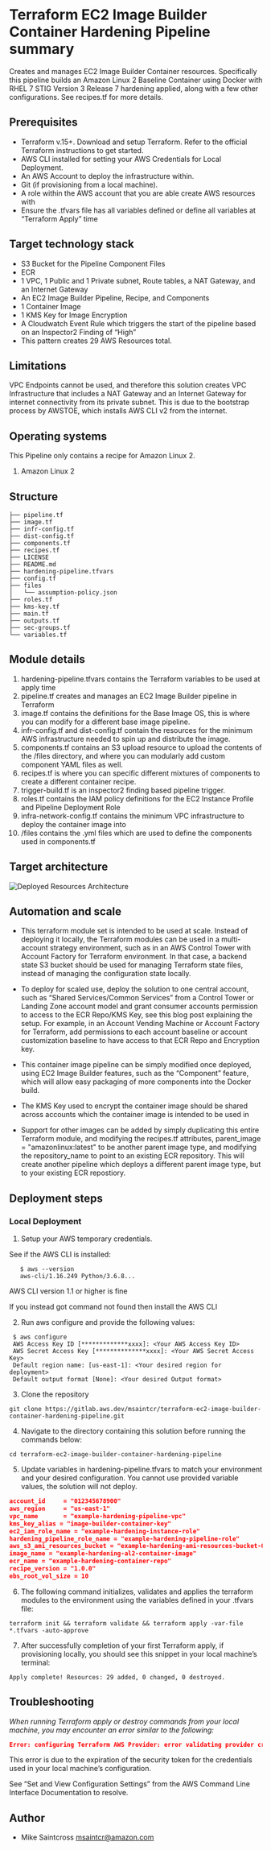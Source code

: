 # Terraform EC2 Image Builder Container Hardening Pipeline summary

Creates and manages EC2 Image Builder Container resources. Specifically this pipeline builds an Amazon Linux 2 Baseline Container using Docker with RHEL 7 STIG Version 3 Release 7 hardening applied, along with a few other configurations. See recipes.tf for more details.

## Prerequisites

* Terraform v.15+. Download and setup Terraform. Refer to the official Terraform instructions to get started.
* AWS CLI installed for setting your AWS Credentials for Local Deployment.
* An AWS Account to deploy the infrastructure within.
* Git (if provisioning from a local machine).
* A role within the AWS account that you are able create AWS resources with
* Ensure the .tfvars file has all variables defined or define all variables at “Terraform Apply” time

## Target technology stack  

* S3 Bucket for the Pipeline Component Files
* ECR
* 1 VPC, 1 Public and 1 Private subnet, Route tables, a NAT Gateway, and an Internet Gateway
* An EC2 Image Builder Pipeline, Recipe, and Components
* 1 Container Image
* 1 KMS Key for Image Encryption
* A Cloudwatch Event Rule which triggers the start of the pipeline based on an Inspector2 Finding of “High”
* This pattern creates 29 AWS Resources total.

## Limitations 

VPC Endpoints cannot be used, and therefore this solution creates VPC Infrastructure that includes a NAT Gateway and an Internet Gateway for internet connectivity from its private subnet. This is due to the bootstrap process by AWSTOE, which installs AWS CLI v2 from the internet.

## Operating systems

This Pipeline only contains a recipe for Amazon Linux 2.

1. Amazon Linux 2

## Structure

``` console
├── pipeline.tf
├── image.tf
├── infr-config.tf
├── dist-config.tf
├── components.tf
├── recipes.tf
├── LICENSE
├── README.md
├── hardening-pipeline.tfvars
├── config.tf
├── files
│   └── assumption-policy.json
├── roles.tf
├── kms-key.tf
├── main.tf
├── outputs.tf
├── sec-groups.tf
└── variables.tf
```

## Module details

1. hardening-pipeline.tfvars contains the Terraform variables to be used at apply time
2. pipeline.tf creates and manages an EC2 Image Builder pipeline in Terraform
3. image.tf contains the definitions for the Base Image OS, this is where you can modify for a different base image pipeline.
4. infr-config.tf and dist-config.tf  contain the resources for the minimum AWS infrastructure needed to spin up and distribute the image.
5. components.tf contains an S3 upload resource to upload the contents of the /files directory, and where you can modularly add custom component YAML files as well.
6. recipes.tf is where you can specific different mixtures of components to create a different container recipe.
7. trigger-build.tf is an inspector2 finding based pipeline trigger.
8. roles.tf contains the IAM policy definitions for the EC2 Instance Profile and Pipeline Deployment Role
9. infra-network-config.tf contains the minimum VPC infrastructure to deploy the container image into
10. /files contains the .yml files which are used to define the components used in components.tf

## Target architecture
![Deployed Resources Architecture](container-harden.png)

## Automation and scale

* This terraform module set is intended to be used at scale. Instead of deploying it locally, the Terraform modules can be used in a multi-account strategy environment, such as in an AWS Control Tower with Account Factory for Terraform environment. In that case, a backend state S3 bucket should be used for managing Terraform state files, instead of managing the configuration state locally.

* To deploy for scaled use, deploy the solution to one central account, such as “Shared Services/Common Services” from a Control Tower or Landing Zone account model and grant consumer accounts permission to access to the ECR Repo/KMS Key, see this blog post explaining the setup. For example, in an Account Vending Machine or Account Factory for Terraform, add permissions to each account baseline or account customization baseline to have access to that ECR Repo and Encryption key.

* This container image pipeline can be simply modified once deployed, using EC2 Image Builder features, such as the “Component” feature, which will allow easy packaging of more components into the Docker build.

* The KMS Key used to encrypt the container image should be shared across accounts which the container image is intended to be used in

* Support for other images can be added by simply duplicating this entire Terraform module, and modifying the recipes.tf attributes, parent_image = "amazonlinux:latest" to be another parent image type, and modifying the repository_name to point to an existing ECR repository. This will create another pipeline which deploys a different parent image type, but to your existing ECR repostiory.

## Deployment steps

### Local Deployment

1. Setup your AWS temporary credentials.

See if the AWS CLI is installed:
``` shell
   $ aws --version
   aws-cli/1.16.249 Python/3.6.8...
```

AWS CLI version 1.1 or higher is fine

If you instead got command not found then install the AWS CLI

2. Run aws configure and provide the following values:
``` shell
 $ aws configure
 AWS Access Key ID [*************xxxx]: <Your AWS Access Key ID>
 AWS Secret Access Key [**************xxxx]: <Your AWS Secret Access Key>
 Default region name: [us-east-1]: <Your desired region for deployment>
 Default output format [None]: <Your desired Output format>
```
3. Clone the repository
``` shell
git clone https://gitlab.aws.dev/msaintcr/terraform-ec2-image-builder-container-hardening-pipeline.git
```
4. Navigate to the directory containing this solution before running the commands below:
``` shell
cd terraform-ec2-image-builder-container-hardening-pipeline
```

5. Update variables in hardening-pipeline.tfvars to match your environment and your desired configuration. You cannot use provided variable values, the solution will not deploy.
``` json
account_id     = "012345678900"
aws_region     = "us-east-1"
vpc_name       = "example-hardening-pipeline-vpc"
kms_key_alias = "image-builder-container-key"
ec2_iam_role_name = "example-hardening-instance-role"
hardening_pipeline_role_name = "example-hardening-pipeline-role"
aws_s3_ami_resources_bucket = "example-hardening-ami-resources-bucket-0123"
image_name = "example-hardening-al2-container-image"
ecr_name = "example-hardening-container-repo"
recipe_version = "1.0.0" 
ebs_root_vol_size = 10
```

6. The following command initializes, validates and applies the terraform modules to the environment using the variables defined in your .tfvars file:
``` shell
terraform init && terraform validate && terraform apply -var-file *.tfvars -auto-approve
```

7. After successfully completion of your first Terraform apply, if provisioning locally, you should see this snippet in your local machine’s terminal:
``` shell
Apply complete! Resources: 29 added, 0 changed, 0 destroyed.
```

## Troubleshooting

*When running Terraform apply or destroy commands from your local machine, you may encounter an error similar to the following:*

``` json
Error: configuring Terraform AWS Provider: error validating provider credentials: error calling sts:GetCallerIdentity: operation error STS: GetCallerIdentity, https response error StatusCode: 403, RequestID: 123456a9-fbc1-40ed-b8d8-513d0133ba7f, api error InvalidClientTokenId: The security token included in the request is invalid.
```

This error is due to the expiration of the security token for the credentials used in your local machine’s configuration.

See “Set and View Configuration Settings” from the AWS Command Line Interface Documentation to resolve.

## Author

* Mike Saintcross [msaintcr@amazon.com](msaintcr@amazon.com)